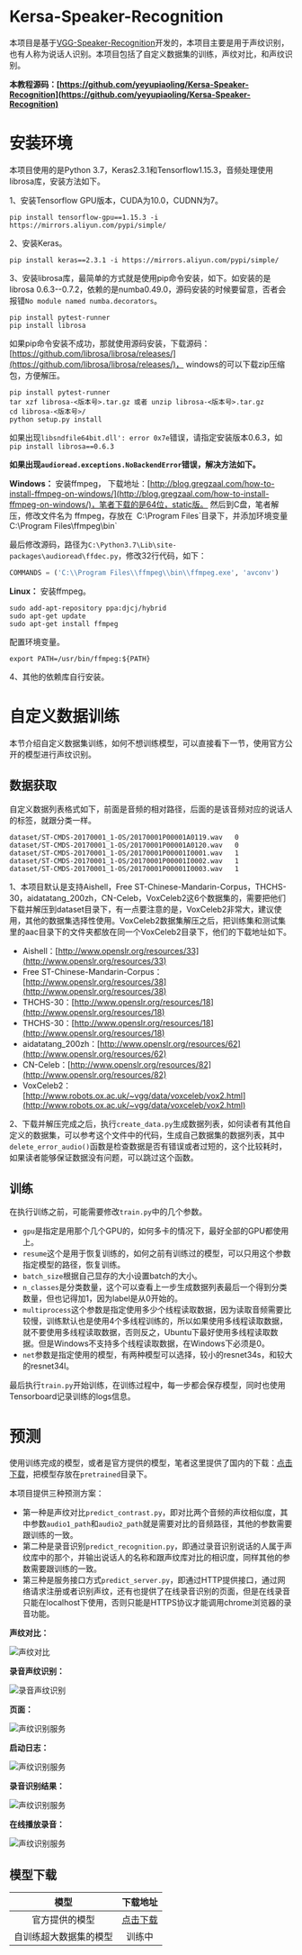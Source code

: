 # Kersa-Speaker-Recognition

本项目是基于[VGG-Speaker-Recognition](https://github.com/WeidiXie/VGG-Speaker-Recognition)开发的，本项目主要是用于声纹识别，也有人称为说话人识别。本项目包括了自定义数据集的训练，声纹对比，和声纹识别。

**本教程源码：[https://github.com/yeyupiaoling/Kersa-Speaker-Recognition](https://github.com/yeyupiaoling/Kersa-Speaker-Recognition)**


# 安装环境

本项目使用的是Python 3.7，Keras2.3.1和Tensorflow1.15.3，音频处理使用librosa库，安装方法如下。

1、安装Tensorflow GPU版本，CUDA为10.0，CUDNN为7。
```shell script
pip install tensorflow-gpu==1.15.3 -i https://mirrors.aliyun.com/pypi/simple/
```

2、安装Keras。
```shell script
pip install keras==2.3.1 -i https://mirrors.aliyun.com/pypi/simple/
```

3、安装librosa库，最简单的方式就是使用pip命令安装，如下。如安装的是librosa 0.6.3--0.7.2，依赖的是numba0.49.0，源码安装的时候要留意，否者会报错`No module named numba.decorators`。
```shell
pip install pytest-runner
pip install librosa
```

如果pip命令安装不成功，那就使用源码安装，下载源码：[https://github.com/librosa/librosa/releases/](https://github.com/librosa/librosa/releases/)， windows的可以下载zip压缩包，方便解压。
```shell
pip install pytest-runner
tar xzf librosa-<版本号>.tar.gz 或者 unzip librosa-<版本号>.tar.gz
cd librosa-<版本号>/
python setup.py install
```

如果出现`libsndfile64bit.dll': error 0x7e`错误，请指定安装版本0.6.3，如`pip install librosa==0.6.3`

**如果出现`audioread.exceptions.NoBackendError`错误，解决方法如下。**

**Windows：** 安装ffmpeg， 下载地址：[http://blog.gregzaal.com/how-to-install-ffmpeg-on-windows/](http://blog.gregzaal.com/how-to-install-ffmpeg-on-windows/)，笔者下载的是64位，static版。
然后到C盘，笔者解压，修改文件名为 ffmpeg，存放在` `C:\Program Files\`目录下，并添加环境变量` `C:\Program Files\ffmpeg\bin`

最后修改源码，路径为`C:\Python3.7\Lib\site-packages\audioread\ffdec.py`，修改32行代码，如下：
```python
COMMANDS = ('C:\\Program Files\\ffmpeg\\bin\\ffmpeg.exe', 'avconv')
```

**Linux：** 安装ffmpeg。
```shell script
sudo add-apt-repository ppa:djcj/hybrid
sudo apt-get update
sudo apt-get install ffmpeg  
```

配置环境变量。
```shell script
export PATH=/usr/bin/ffmpeg:${PATH}
```

4、其他的依赖库自行安装。


# 自定义数据训练

本节介绍自定义数据集训练，如何不想训练模型，可以直接看下一节，使用官方公开的模型进行声纹识别。

## 数据获取

自定义数据列表格式如下，前面是音频的相对路径，后面的是该音频对应的说话人的标签，就跟分类一样。
```
dataset/ST-CMDS-20170001_1-OS/20170001P00001A0119.wav	0
dataset/ST-CMDS-20170001_1-OS/20170001P00001A0120.wav	0
dataset/ST-CMDS-20170001_1-OS/20170001P00001I0001.wav	1
dataset/ST-CMDS-20170001_1-OS/20170001P00001I0002.wav	1
dataset/ST-CMDS-20170001_1-OS/20170001P00001I0003.wav	1
```

1、本项目默认是支持Aishell，Free ST-Chinese-Mandarin-Corpus，THCHS-30，aidatatang_200zh，CN-Celeb，VoxCeleb2这6个数据集的，需要把他们下载并解压到dataset目录下，有一点要注意的是，VoxCeleb2非常大，建议使用，其他的数据集选择性使用。VoxCeleb2数据集解压之后，把训练集和测试集里的aac目录下的文件夹都放在同一个VoxCeleb2目录下，他们的下载地址如下。

 - Aishell：[http://www.openslr.org/resources/33](http://www.openslr.org/resources/33)
 - Free ST-Chinese-Mandarin-Corpus：[http://www.openslr.org/resources/38](http://www.openslr.org/resources/38)
 - THCHS-30：[http://www.openslr.org/resources/18](http://www.openslr.org/resources/18)
 - THCHS-30：[http://www.openslr.org/resources/18](http://www.openslr.org/resources/18)
 - aidatatang_200zh：[http://www.openslr.org/resources/62](http://www.openslr.org/resources/62)
 - CN-Celeb：[http://www.openslr.org/resources/82](http://www.openslr.org/resources/82)
 - VoxCeleb2：[http://www.robots.ox.ac.uk/~vgg/data/voxceleb/vox2.html](http://www.robots.ox.ac.uk/~vgg/data/voxceleb/vox2.html)
 
2、下载并解压完成之后，执行`create_data.py`生成数据列表，如何读者有其他自定义的数据集，可以参考这个文件中的代码，生成自己数据集的数据列表，其中`delete_error_audio()`函数是检查数据是否有错误或者过短的，这个比较耗时，如果读者能够保证数据没有问题，可以跳过这个函数。

## 训练

在执行训练之前，可能需要修改`train.py`中的几个参数。
 - `gpu`是指定是用那个几个GPU的，如何多卡的情况下，最好全部的GPU都使用上。
 - `resume`这个是用于恢复训练的，如何之前有训练过的模型，可以只用这个参数指定模型的路径，恢复训练。
 - `batch_size`根据自己显存的大小设置batch的大小。
 - `n_classes`是分类数量，这个可以查看上一步生成数据列表最后一个得到分类数量，但也记得加1，因为label是从0开始的。
 - `multiprocess`这个参数是指定使用多少个线程读取数据，因为读取音频需要比较慢，训练默认也是使用4个多线程训练的，所以如果使用多线程读取数据，就不要使用多线程读取数据，否则反之，Ubuntu下最好使用多线程读取数据。但是Windows不支持多个线程读取数据，在Windows下必须是0。
 - `net`参数是指定使用的模型，有两种模型可以选择，较小的resnet34s，和较大的resnet34l。
 
最后执行`train.py`开始训练，在训练过程中，每一步都会保存模型，同时也使用Tensorboard记录训练的logs信息。

# 预测

使用训练完成的模型，或者是官方提供的模型，笔者这里提供了国内的下载：[点击下载](https://resource.doiduoyi.com/#w0c5949)，把模型存放在`pretrained`目录下。

本项目提供三种预测方案：

 - 第一种是声纹对比`predict_contrast.py`，即对比两个音频的声纹相似度，其中参数`audio1_path`和`audio2_path`就是需要对比的音频路径，其他的参数需要跟训练的一致。
 - 第二种是录音识别`predict_recognition.py`，即通过录音识别说话的人属于声纹库中的那个，并输出说话人的名称和跟声纹库对比的相识度，同样其他的参数需要跟训练的一致。
 - 第三种是服务接口方式`predict_server.py`，即通过HTTP提供接口，通过网络请求注册或者识别声纹，还有也提供了在线录音识别的页面，但是在线录音只能在localhost下使用，否则只能是HTTPS协议才能调用chrome浏览器的录音功能。

**声纹对比：**

![声纹对比](https://s1.ax1x.com/2020/07/15/UdpbXd.jpg)

**录音声纹识别：**

![录音声纹识别](https://s1.ax1x.com/2020/07/15/UdpO0I.jpg) 

**页面：**

![声纹识别服务](https://s1.ax1x.com/2020/07/15/UdpLnA.jpg) 

**启动日志：**

![声纹识别服务](https://s1.ax1x.com/2020/07/15/UdpH6H.jpg) 

**录音识别结果：**

![声纹识别服务](https://s1.ax1x.com/2020/07/15/UdpTpD.jpg) 

**在线播放录音：**

![声纹识别服务](https://s1.ax1x.com/2020/07/15/Udp71e.jpg) 

## 模型下载
| 模型 | 下载地址 |
| :---: | :---: |
| 官方提供的模型 | [点击下载](https://resource.doiduoyi.com/#w0c5949) |
| 自训练超大数据集的模型 | 训练中 |
